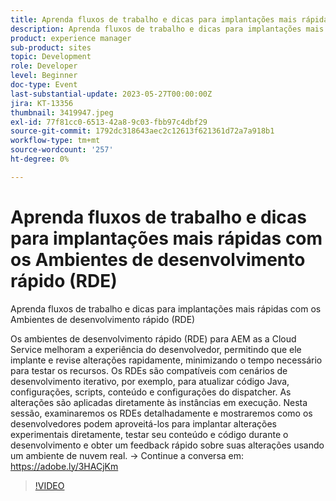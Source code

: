 ```yaml
---
title: Aprenda fluxos de trabalho e dicas para implantações mais rápidas com os Ambientes de desenvolvimento rápido (RDE)
description: Aprenda fluxos de trabalho e dicas para implantações mais rápidas com os Ambientes de desenvolvimento rápido (RDE) Os Ambientes de desenvolvimento rápido (RDE) para AEM as a Cloud Service melhoram a experiência do desenvolvedor, permitindo que ele implante e revise as alterações rapidamente, minimizando o tempo necessário para testar os recursos. Os RDEs são compatíveis com cenários de desenvolvimento iterativo, por exemplo, para atualizar código Java, configurações, scripts, conteúdo e configurações do dispatcher. As alterações são aplicadas diretamente às instâncias em execução. Nesta sessão, examinaremos os RDEs detalhadamente e mostraremos como os desenvolvedores podem aproveitá-los para implantar alterações experimentais diretamente, testar seu conteúdo e código durante o desenvolvimento e obter um feedback rápido sobre suas alterações usando um ambiente de nuvem real.
product: experience manager
sub-product: sites
topic: Development
role: Developer
level: Beginner
doc-type: Event
last-substantial-update: 2023-05-27T00:00:00Z
jira: KT-13356
thumbnail: 3419947.jpeg
exl-id: 77f81cc0-6513-42a8-9c03-fbb97c4dbf29
source-git-commit: 1792dc318643aec2c12613f621361d72a7a918b1
workflow-type: tm+mt
source-wordcount: '257'
ht-degree: 0%

---
```


# Aprenda fluxos de trabalho e dicas para implantações mais rápidas com os Ambientes de desenvolvimento rápido (RDE)

Aprenda fluxos de trabalho e dicas para implantações mais rápidas com os Ambientes de desenvolvimento rápido (RDE)

Os ambientes de desenvolvimento rápido (RDE) para AEM as a Cloud Service melhoram a experiência do desenvolvedor, permitindo que ele implante e revise alterações rapidamente, minimizando o tempo necessário para testar os recursos. Os RDEs são compatíveis com cenários de desenvolvimento iterativo, por exemplo, para atualizar código Java, configurações, scripts, conteúdo e configurações do dispatcher. As alterações são aplicadas diretamente às instâncias em execução. Nesta sessão, examinaremos os RDEs detalhadamente e mostraremos como os desenvolvedores podem aproveitá-los para implantar alterações experimentais diretamente, testar seu conteúdo e código durante o desenvolvimento e obter um feedback rápido sobre suas alterações usando um ambiente de nuvem real. → Continue a conversa em: https://adobe.ly/3HACjKm

>[!VIDEO](https://video.tv.adobe.com/v/3419947/?learn=on)
